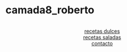 
# camada8_roberto
<title>Document</title>
</head>
<body>
    <header>
        <img src="img/logo front 5.svg" alt="">
         <ul type="none">
          <li><a href="#">recetas dulces</a></li>
          <li><a href="#">recetas saladas</a></li>
          <li><a href="#">contacto</a></li>
